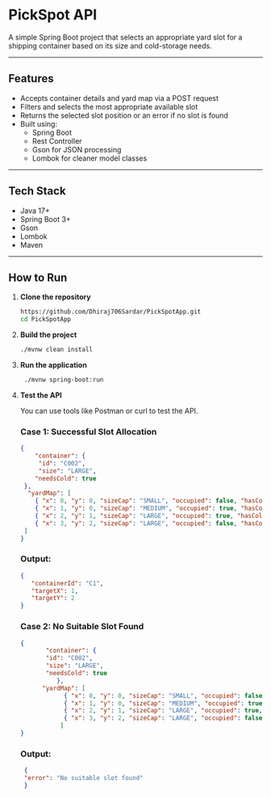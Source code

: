 #  PickSpot API

A simple Spring Boot project that selects an appropriate yard slot for a shipping container based on its size and cold-storage needs.

---

##  Features

- Accepts container details and yard map via a POST request
- Filters and selects the most appropriate available slot
- Returns the selected slot position or an error if no slot is found
- Built using:
    - Spring Boot
    - Rest Controller 
    - Gson for JSON processing
    - Lombok for cleaner model classes

---

##  Tech Stack

- Java 17+
- Spring Boot 3+
- Gson
- Lombok
- Maven

---

##  How to Run

1. **Clone the repository**

   ```bash
   https://github.com/Dhiraj706Sardar/PickSpotApp.git
   cd PickSpotApp

2. **Build the project**

   ```bash
   ./mvnw clean install
   ```
3. **Run the application**

   ```bash
    ./mvnw spring-boot:run
    ```
4. **Test the API**

   You can use tools like Postman or curl to test the API.

   ###  Case 1: Successful Slot Allocation

   ```json
   {
       "container": {
        "id": "C002",
        "size": "LARGE",
       "needsCold": true
    },
     "yardMap": [
       { "x": 0, "y": 0, "sizeCap": "SMALL", "occupied": false, "hasColdUnit": false },
       { "x": 1, "y": 0, "sizeCap": "MEDIUM", "occupied": true, "hasColdUnit": true },
       { "x": 2, "y": 1, "sizeCap": "LARGE", "occupied": true, "hasColdUnit": true },
       { "x": 3, "y": 2, "sizeCap": "LARGE", "occupied": false, "hasColdUnit": false }
    ]
   }
   ```
    ### Output:
    
    ```json
    {
       "containerId": "C1",
       "targetX": 1,
       "targetY": 2
    }
    ```
   ###  Case 2: No Suitable Slot Found
     
   ```json
   {
          "container": {
          "id": "C002",
          "size": "LARGE",
          "needsCold": true
             },
         "yardMap": [
               { "x": 0, "y": 0, "sizeCap": "SMALL", "occupied": false, "hasColdUnit": false },
               { "x": 1, "y": 0, "sizeCap": "MEDIUM", "occupied": true, "hasColdUnit": true },
               { "x": 2, "y": 1, "sizeCap": "LARGE", "occupied": true, "hasColdUnit": true },
               { "x": 3, "y": 2, "sizeCap": "LARGE", "occupied": false, "hasColdUnit": false }
              ]
   }
      ```
    ### Output:
   ```json
    {
    "error": "No suitable slot found"
    }
    ```



   
